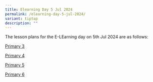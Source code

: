 ```yaml
---
title: Elearning Day 5 Jul 2024
permalink: /elearning-day-5-jul-2024/
variant: tiptap
description: ""
---
```

<p>The lesson plans for the E-LEarning day on 5th Jul 2024 are as follows:</p>
<p><a href="/files/P3__E_Learning_2024_Lesson_Plans_for_5_July_2024.pdf" rel="noopener noreferrer nofollow" target="_blank">Primary 3</a>
</p>
<p><a href="/files/P4__E_Learning_2024_Lesson_Plans_for_5_July_2024.pdf" rel="noopener noreferrer nofollow" target="_blank">Primary 4</a>
</p>
<p><a href="/files/P5__E_Learning_2024_Lesson_Plans_for_5_July_2024.pdf" rel="noopener noreferrer nofollow" target="_blank">Primary 5</a>
</p>
<p><a href="/files/P6__E_Learning_2024_Lesson_Plans_for_5_July_2024.pdf" rel="noopener noreferrer nofollow" target="_blank">Primary 6</a>
</p>